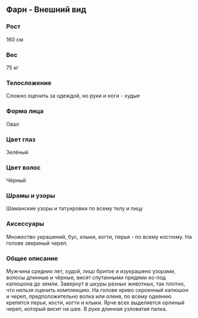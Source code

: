 ## Фарн - Внешний вид

### Рост

160 см

### Вес

75 кг

### Телосложение

Сложно оценить за одеждой, но руки и ноги - худые

### Форма лица

Овал

### Цвет глаз

Зелёный

### Цвет волос

Чёрный

### Шрамы и узоры

Шаманские узоры и татуировки по всему телу и лицу

### Аксессуары

Множество украшений, бус, клыки, когти, перья - по всему костюму. На голове звериный череп.

### Общее описание

Мужчина средних лет, худой, лицо бритое и изукрашено узорами, волосы длинные и чёрные, висят спутанными прядями из-под капюшона до земли. Завернут в шкуры разных животных, так плотно, что нельзя оценить комплекцию. На голове криво скроенный капюшон и череп, предположительно волка или оленя, по всему одеянию крепятся перья, кости, когти и клыки. Ярче всех выделяется орлиный череп, который висит на шее. В руке длинная узловатая палка.
